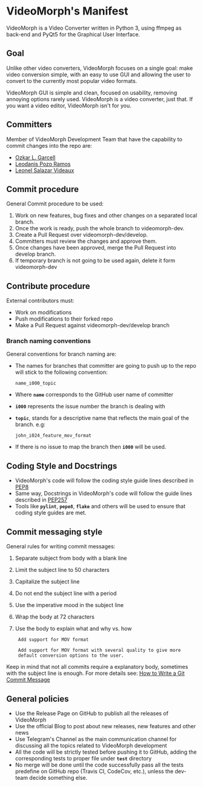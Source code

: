 # VideoMorph's Manifest

VideoMorph is a Video Converter written in Python 3, using ffmpeg as back-end
and PyQt5 for the Graphical User Interface.

## Goal

Unlike other video converters, VideoMorph focuses on a single goal:
make video conversion simple, with an easy to use GUI and allowing
the user to convert to the currently most popular video formats.

VideoMorph GUI is simple and clean, focused on usability, removing annoying
options rarely used.
VideoMorph is a video converter, just that. If you want a video editor,
VideoMorph isn't for you.

## Committers

Member of VideoMorph Development Team that have the capability to commit
changes into the repo are:

- [Ozkar L. Garcell](https://github.com/codeshard)
- [Leodanis Pozo Ramos](https://github.com/lpozo)
- [Leonel Salazar Videaux](https://github.com/leonel-lordford)

## Commit procedure

General Commit procedure to be used:

1. Work on new features, bug fixes and other changes on a separated local
 branch.
1. Once the work is ready, push the whole branch to videomorph-dev.
1. Create a Pull Request over videomorph-dev/develop.
1. Committers must review the changes and approve them.
1. Once changes have been approved, merge the Pull Request into develop branch.
1. If temporary branch is not going to be used again, delete it form
 videomorph-dev

## Contribute procedure

External contributors must:

- Work on modifications
- Push modifications to their forked repo
- Make a Pull Request against videomorph-dev/develop branch

### Branch naming conventions

General conventions for branch naming are:

- The names for branches that committer are going to push up to the repo will
 stick to the following convention:

    ```name_i000_topic```

- Where **``name``** corresponds to the GitHub user name of committer
- **``i000``** represents the issue number the branch is dealing with
- **``topic``**, stands for a descriptive name that reflects the main goal of
 the branch. e.g:

    ```john_i024_feature_mov_format```

- If there is no issue to map the branch then **``i000``** will be used.

## Coding Style and Docstrings

- VideoMorph's code will follow the coding style guide lines described
 in [PEP8](https://www.python.org/dev/peps/pep-0008/)
- Same way, Docstrings in VideoMorph's code will follow the guide lines
 described in [PEP257](https://www.python.org/dev/peps/pep-0257/)
- Tools like **``pylint``**, **``pepe8``**, **``flake``** and others will be
 used to ensure that coding style guides are met.

## Commit messaging style

General rules for writing commit messages:

1. Separate subject from body with a blank line
1. Limit the subject line to 50 characters
1. Capitalize the subject line
1. Do not end the subject line with a period
1. Use the imperative mood in the subject line
1. Wrap the body at 72 characters
1. Use the body to explain what and why vs. how

        Add support for MOV format

        Add support for MOV format with several quality to give more
        default conversion options to the user.

Keep in mind that not all commits require a explanatory body, sometimes with
the subject line is enough.
For more details see: [How to Write a Git Commit Message](https://chris.beams.io/posts/git-commit/)

## General policies

- Use the Release Page on GitHub to publish all the releases of VideoMorph
- Use the official Blog to post about new releases, new features and other
 news
- Use Telegram's Channel as the main communication channel for discussing all
 the topics related to VideoMorph development
- All the code will be strictly tested before pushing it to GitHub, adding the
 corresponding tests to proper file under **``test``** directory
- No merge will be done until the code successfully pass all the tests
 predefine on GitHub repo (Travis CI, CodeCov, etc.), unless the dev-team decide something else.
